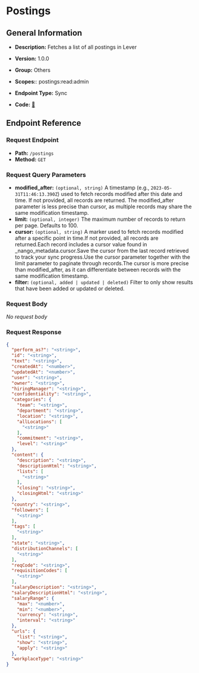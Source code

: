 # Postings

## General Information

- **Description:** Fetches a list of all postings in Lever

- **Version:** 1.0.0
- **Group:** Others
- **Scopes:**: postings:read:admin
- **Endpoint Type:** Sync
- **Code:** [🔗](https://github.com/NangoHQ/integration-templates/tree/main/integrations/lever-sandbox/syncs/postings.ts)

## Endpoint Reference

### Request Endpoint

- **Path:** `/postings`
- **Method:** `GET`

### Request Query Parameters

- **modified_after:** `(optional, string)` A timestamp (e.g., `2023-05-31T11:46:13.390Z`) used to fetch records modified after this date and time. If not provided, all records are returned. The modified_after parameter is less precise than cursor, as multiple records may share the same modification timestamp.
- **limit:** `(optional, integer)` The maximum number of records to return per page. Defaults to 100.
- **cursor:** `(optional, string)` A marker used to fetch records modified after a specific point in time.If not provided, all records are returned.Each record includes a cursor value found in _nango_metadata.cursor.Save the cursor from the last record retrieved to track your sync progress.Use the cursor parameter together with the limit parameter to paginate through records.The cursor is more precise than modified_after, as it can differentiate between records with the same modification timestamp.
- **filter:** `(optional, added | updated | deleted)` Filter to only show results that have been added or updated or deleted.

### Request Body

_No request body_

### Request Response

```json
{
  "perform_as?": "<string>",
  "id": "<string>",
  "text": "<string>",
  "createdAt": "<number>",
  "updatedAt": "<number>",
  "user": "<string>",
  "owner": "<string>",
  "hiringManager": "<string>",
  "confidentiality": "<string>",
  "categories": {
    "team": "<string>",
    "department": "<string>",
    "location": "<string>",
    "allLocations": [
      "<string>"
    ],
    "commitment": "<string>",
    "level": "<string>"
  },
  "content": {
    "description": "<string>",
    "descriptionHtml": "<string>",
    "lists": [
      "<string>"
    ],
    "closing": "<string>",
    "closingHtml": "<string>"
  },
  "country": "<string>",
  "followers": [
    "<string>"
  ],
  "tags": [
    "<string>"
  ],
  "state": "<string>",
  "distributionChannels": [
    "<string>"
  ],
  "reqCode": "<string>",
  "requisitionCodes": [
    "<string>"
  ],
  "salaryDescription": "<string>",
  "salaryDescriptionHtml": "<string>",
  "salaryRange": {
    "max": "<number>",
    "min": "<number>",
    "currency": "<string>",
    "interval": "<string>"
  },
  "urls": {
    "list": "<string>",
    "show": "<string>",
    "apply": "<string>"
  },
  "workplaceType": "<string>"
}
```
